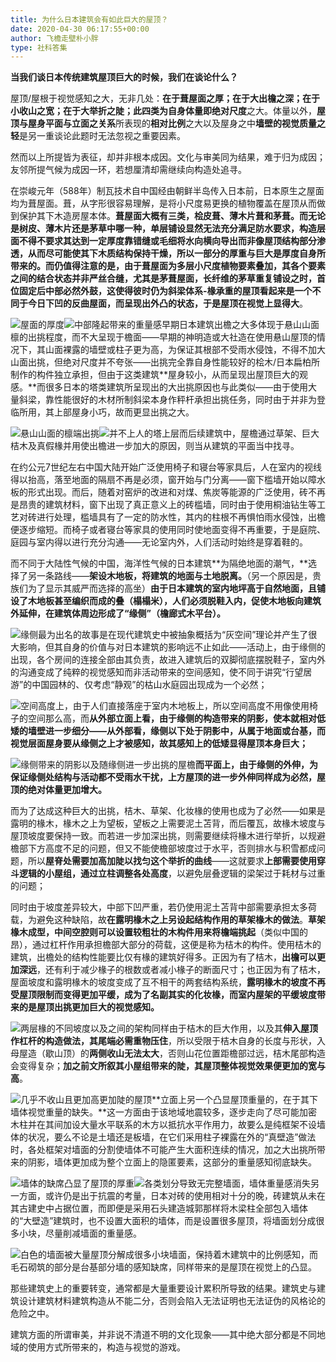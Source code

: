 ```yaml
---
title: 为什么日本建筑会有如此巨大的屋顶？
date: 2020-04-30 06:17:55+00:00
author: 飞檐走壁朴小胖
type: 社科答集
---
```

**当我们谈日本传统建筑屋顶巨大的时候，我们在谈论什么？**

屋顶/屋根于视觉感知之大，无非几处：**在于葺屋面之厚；在于大出檐之深；在于小收山之宽；在于大举折之陡；**此四类为自身体量即**绝对尺度**之大。体量以外，**屋顶与屋身平面与立面之关系**所表现的**相对比例**之大以及屋身之中**墙壁的视觉质量之轻**是另一重谈论此题时无法忽视之重要因素。

然而以上所提皆为表征，却并非根本成因。文化与审美同为结果，难于归为成因；友邻所提气候为成因一环，若想厘清却需继续向构造处追寻。

在崇峻元年（588年）制瓦技术自中国经由朝鲜半岛传入日本前，日本原生之屋面均为葺屋面。葺，从字形很容易理解，是将小尺度易更换的植物覆盖在屋顶从而做到保护其下木造房屋本体。**葺屋面大概有三类，桧皮葺、薄木片葺和茅葺。而无论是树皮、薄木片还是茅草中哪一种，单层铺设显然无法充分满足防水要求，构造层面不得不要求其达到一定厚度靠错缝或毛细将水向横向导出而非像屋顶结构部分渗透，从而尽可能使其下木质结构保持干燥，所以一部分的厚重与巨大是厚度自身所带来的。**而仍值得注意的是，由于葺屋面为多层小尺度植物要素叠加，其各个要素之间的结合状态并非严丝合缝，尤其是茅葺屋面，长纤维的茅草重复铺设之时，**首位固定后中部必然外鼓**，这使得彼时仍为斜梁体系-椽承重的屋顶看起来是一个不同于今日下凹的反曲屋面，而呈现出外凸的状态，于是**屋顶在视觉上显得大**。

![](https://pic1.zhimg.com/50/v2-153112212b469ec3a3a5f3d404be93c3_hd.jpg?source=1940ef5c)屋面的厚度![](https://pic1.zhimg.com/50/v2-ae5514fff0ae6ee81e3c6fcf403f393b_hd.jpg?source=1940ef5c)中部隆起带来的重量感早期日本建筑出檐之大多体现于悬山山面檩的出挑程度，而不大呈现于檐面——早期的神明造或大社造在使用悬山屋顶的情况下，其山面裸露的墙壁或柱子更为高，为保证其根部不受雨水侵蚀，不得不加大山面出挑，但绝对尺度并不夸张——出挑完全靠自身性能较好的桧木/日本扁柏所制作的构件独立承担，但由于这类建筑**屋身较小，从而呈现出屋顶巨大的观感。**而很多日本的塔类建筑所呈现出的大出挑原因也与此类似——由于使用大量斜梁，靠性能很好的木材所制斜梁本身作秤杆承担出挑任务，同时由于并非为登临所用，其上部屋身小巧，故而更显出挑之大。

![](https://pic1.zhimg.com/50/v2-b5109ccc4a908e84330b896f747f545d_hd.jpg?source=1940ef5c)悬山山面的檩端出挑![](https://pic4.zhimg.com/50/v2-3e8906acb68ffda754424887f9e77bb7_hd.jpg?source=1940ef5c)并不上人的塔上层而后续建筑中，屋檐通过草架、巨大桔木及真假椽并用使出檐进一步加大的原因，则当从建筑的平面当中找寻。

在约公元7世纪左右中国大陆开始广泛使用椅子和寝台等家具后，人在室内的视线得以抬高，落至地面的隔扇不再是必须，窗开始与门分离——窗下槛墙开始以障水板的形式出现。而后，随着对窑炉的改进和对煤、焦炭等能源的广泛使用，砖不再是昂贵的建筑材料，窗下出现了真正意义上的砖槛墙，同时由于使用桐油钻生等工艺对砖进行处理，槛墙具有了一定的防水性，其内的柱根不再惧怕雨水侵蚀，出檐便逐步缩短。而椅子或者寝台等家具的使用同时使地面变得不再重要，于是庭院、庭园与室内得以进行充分沟通——无论室内外，人们活动时始终是穿着鞋的。

而不同于大陆性气候的中国，海洋性气候的日本建筑**为隔绝地面的潮气，**选择了另一条路线——**架设木地板，将建筑的地面与土地脱离。**（另一个原因是，贵族们为了显示其威严而选择的高坐）**由于日本建筑的室内地坪高于自然地面，且铺设了木地板甚至编织而成的叠（榻榻米），人们必须脱鞋入内，促使木地板向建筑外延伸，在建筑体周边形成了“缘侧”（檐廊式木平台）。**

![](https://pic2.zhimg.com/50/v2-d397a87841268015d5ac8dff92a8904e_hd.jpg?source=1940ef5c)缘侧最为出名的故事是在现代建筑史中被抽象概括为“灰空间”理论并产生了很大影响，但其自身的价值与对日本建筑的影响远不止如此——活动上，由于缘侧的出现，各个房间的连接全部由其负责，故进入建筑后的双脚彻底摆脱鞋子，室内外的沟通变成了纯粹的视觉感知而非活动带来的空间感知，使不同于讲究“行望居游”的中国园林的、仅考虑“静观”的枯山水庭园出现成为一个必然；

![](https://pic1.zhimg.com/50/v2-e0b6d83a2254f36fbbd9c6f3a8074996_hd.jpg?source=1940ef5c)空间高度上，由于人们直接落座于室内木地板上，所以空间高度不用像使用椅子的空间那么高，而**从外部立面上看，由于缘侧的构造带来的阴影，使本就相对低矮的墙壁进一步细分——从外部看，缘侧以下处于阴影中，从属于地面或台基，而视觉层面屋身要从缘侧之上才被感知，故其感知上的低矮显得屋顶本身巨大；**

![](https://pic1.zhimg.com/50/v2-d4ffbfd6abe6c94d38811411fb7be417_hd.jpg?source=1940ef5c)缘侧带来的阴影以及随缘侧进一步出挑的屋檐**而平面上，由于缘侧的外伸，为保证缘侧处结构与活动都不受雨水干扰，上方屋顶的进一步外伸同样成为必然，屋顶的绝对体量更加增大。**

而为了达成这种巨大的出挑，桔木、草架、化妆椽的使用也成为了必然——如果是露明的椽木，椽木之上为望板，望板之上需要泥土苫背，而后覆瓦，故椽木坡度与屋顶坡度要保持一致。而若进一步加深出挑，则需要继续将椽木进行举折，以规避檐部下方高度不足的问题，但又不能使檐部坡度过于水平，否则排水与积雪都成问题，所以**屋脊处需要加高加陡以找匀这个举折的曲线**——这就要求**上部需要使用穿斗逻辑的小屋组，通过立柱调整各处高度**，以避免层叠逻辑的梁架过于耗材与过重的问题；

同时由于坡度差异较大，中部下凹严重，若仍使用泥土苫背中部需要承担太多荷载，为避免这种缺陷，故**在露明椽木之上另设起结构作用的草架椽木的做法**。**草架椽木成型，中间空腔则可以设置较粗壮的木构件用来将檐端挑起**（类似中国的 昂），通过杠杆作用承担檐部大部分的荷载，这便是称为桔木的构件。使用桔木的建筑，出檐处的结构性能要比仅有椽的建筑好得多。正因为有了桔木，**出檐可以更加深远**，还有利于减少椽子的根数或者减小椽子的断面尺寸；也正因为有了桔木，屋面坡度和露明椽木的坡度变成了互不相干的两套结构系统，**露明椽木的坡度不再受屋顶限制而变得更加平缓，成为了名副其实的化妆椽，而室内屋架的平缓坡度带来的是屋顶出挑更加巨大的视觉感知。**

![](https://pic2.zhimg.com/50/v2-e42272b368aeb4428ffb5dd2dc155869_hd.jpg?source=1940ef5c)两层椽的不同坡度以及之间的架构同样由于桔木的巨大作用，以及其**伸入屋顶作杠杆的构造做法，其尾端必需重物压住**，所以受限于桔木自身的长度与形状，入母屋造（歇山顶）的**两侧收山无法太大**，否则山花位置距檐部过远，桔木尾部构造会变得复杂；**加之前文所叙其小屋组带来的陡，其屋顶整体视觉效果便更加的宽与高**。

![](https://pic2.zhimg.com/50/v2-03d976ec2b45634c93efb736d6c8d2e2_hd.jpg?source=1940ef5c)几乎不收山且更加高更加陡的屋顶**立面上另一个凸显屋顶重量的，在于其下墙体视觉重量的缺失。**这一方面由于该地域地震较多，逐步走向了尽可能加密木柱并在其间加设大量水平联系的木方以抵抗水平作用力，故要么是纯框架不设墙体的状况，要么不论是土墙还是板墙，在它们采用柱子裸露在外的“真壁造”做法时，各处框架对墙面的分割使墙体不可能产生大面积连续的情况，加之大出挑所带来的阴影，墙体更加成为整个立面上的隐匿要素，这部分的重量感知彻底缺失。

![](https://pic2.zhimg.com/50/v2-036a0a758e1600999ad91746a045d21e_hd.jpg?source=1940ef5c)墙体的缺席凸显了屋顶的厚重![](https://pic1.zhimg.com/50/v2-bb0a14c2ba7a217c8b5eded41ff6f82f_hd.jpg?source=1940ef5c)各类划分导致无完整墙面，墙体重量感消失另一方面，或许仍是出于抗震的考量，日本对砖的使用相对十分的晚，砖建筑从未在其古建史中占据位置，而即便是采用石头建造城郭那样将木梁柱全部包入墙体的“大壁造”建筑时，也不设置大面积的墙体，而是设置很多屋顶，将墙面划分成很多小块，尽量削减墙面的重量感。

![](https://pic3.zhimg.com/50/v2-ac6888b90d5c804476db424c431b8dc6_hd.jpg?source=1940ef5c)白色的墙面被大量屋顶分解成很多小块墙面，保持着木建筑中的比例感知，而毛石砌筑的部分是台基部分墙的感知缺席，同样带来的是屋顶在视觉上的凸显。

那些建筑史上的重要转变，通常都是大量重要设计累积所导致的结果。建筑史与建筑设计建筑材料建筑构造从不能二分，否则会陷入无法证明也无法证伪的风格论的危险之中。

建筑方面的所谓审美，并非说不清道不明的文化现象——其中绝大部分都是不同地域的使用方式所带来的，构造与视觉的游戏。


